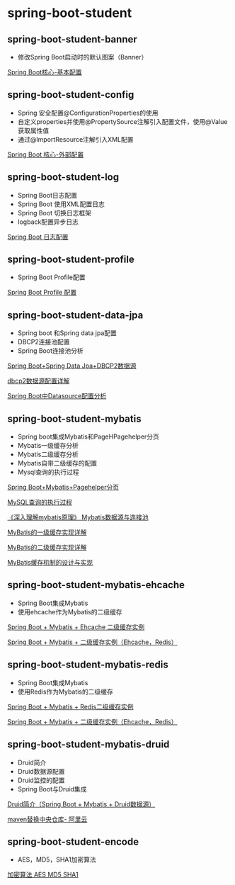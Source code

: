 # spring-boot-student
## spring-boot-student-banner
- 修改Spring Boot启动时的默认图案（Banner）

[Spring Boot核心-基本配置](http://blog.csdn.net/xiaolyuh123/article/details/70698659)
## spring-boot-student-config
- Spring 安全配置@ConfigurationProperties的使用
- 自定义properties并使用@PropertySource注解引入配置文件，使用@Value获取属性值
- 通过@ImportResource注解引入XML配置

[Spring Boot 核心-外部配置](http://blog.csdn.net/xiaolyuh123/article/details/70740118)

## spring-boot-student-log
- Spring Boot日志配置
- Spring Boot 使用XML配置日志
- Spring Boot 切换日志框架
- logback配置异步日志

[Spring Boot 日志配置](http://blog.csdn.net/xiaolyuh123/article/details/70740598)
## spring-boot-student-profile
- Spring Boot Profile配置

[Spring Boot Profile 配置](http://blog.csdn.net/xiaolyuh123/article/details/70746844)
## spring-boot-student-data-jpa
- Spring boot 和Spring data jpa配置
- DBCP2连接池配置
- Spring Boot连接池分析

[Spring Boot+Spring Data Jpa+DBCP2数据源](http://blog.csdn.net/xiaolyuh123/article/details/73457769)

[dbcp2数据源配置详解](http://blog.csdn.net/xiaolyuh123/article/details/73331093)

[Spring Boot中Datasource配置分析](http://blog.csdn.net/xiaolyuh123/article/details/73330996)

## spring-boot-student-mybatis
- Spring boot集成Mybatis和PageHPagehelper分页
- Mybatis一级缓存分析
- Mybatis二级缓存分析
- Mybatis自带二级缓存的配置
- Mysql查询的执行过程


[Spring Boot+Mybatis+Pagehelper分页](http://blog.csdn.net/xiaolyuh123/article/details/73506189)

[MySQL查询的执行过程](http://blog.csdn.net/xiaolyuh123/article/details/73550077)

[《深入理解mybatis原理》 Mybatis数据源与连接池](http://blog.csdn.net/xiaolyuh123/article/details/73648929)

[MyBatis的一级缓存实现详解](http://blog.csdn.net/xiaolyuh123/article/details/73650236)

[MyBatis的二级缓存实现详解](http://blog.csdn.net/xiaolyuh123/article/details/73650274)

[MyBatis缓存机制的设计与实现](http://blog.csdn.net/xiaolyuh123/article/details/73650298)

## spring-boot-student-mybatis-ehcache
- Spring Boot集成Mybatis
- 使用ehcache作为Mybatis的二级缓存

[Spring Boot + Mybatis + Ehcache 二级缓存实例](http://blog.csdn.net/xiaolyuh123/article/details/73904352)

[Spring Boot + Mybatis + 二级缓存实例（Ehcache，Redis）](http://blog.csdn.net/xiaolyuh123/article/details/73771818)

## spring-boot-student-mybatis-redis
- Spring Boot集成Mybatis
- 使用Redis作为Mybatis的二级缓存

[Spring Boot + Mybatis + Redis二级缓存实例](http://blog.csdn.net/xiaolyuh123/article/details/73912617)

[Spring Boot + Mybatis + 二级缓存实例（Ehcache，Redis）](http://blog.csdn.net/xiaolyuh123/article/details/73771818)

## spring-boot-student-mybatis-druid
- Druid简介
- Druid数据源配置
- Druid监控的配置
- Spring Boot与Druid集成

[Druid简介（Spring Boot + Mybatis + Druid数据源）](http://blog.csdn.net/xiaolyuh123/article/details/74099972)

[maven替换中央仓库- 阿里云](http://blog.csdn.net/xiaolyuh123/article/details/74091268)

## spring-boot-student-encode
- AES，MD5，SHA1加密算法

[加密算法 AES MD5 SHA1](http://blog.csdn.net/xiaolyuh123/article/details/74344893)


